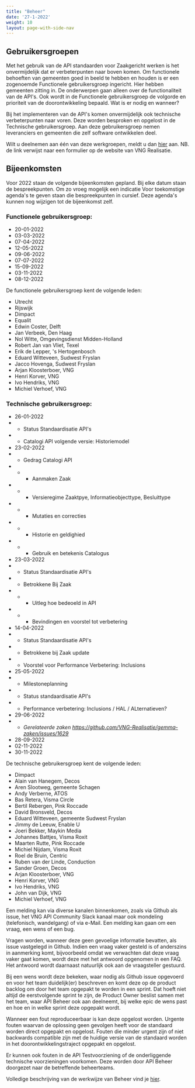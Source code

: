```yaml
---
title: "Beheer"
date: '27-1-2022'
weight: 10
layout: page-with-side-nav
---
```


## Gebruikersgroepen

Met het gebruik van de API standaarden voor Zaakgericht werken is het onvermijdelijk dat er verbeterpunten naar boven komen. Om functionele behoeften van gemeenten goed in beeld te hebben en houden is er een zogenoemde Functionele gebruikersgroep ingericht. Hier hebben gemeenten zitting in. De onderwerpen gaan alleen over de functionaliteit van de API's. Ook wordt in de Functionele gebruikersgroep de volgorde en prioriteit van de doorontwikkeling bepaald. Wat is er nodig en wanneer?


Bij het implementeren van de API's komen onvermijdelijk ook technische verbeterpunten naar voren. Deze worden besproken en opgelost in de Technische gebruikersgroep. Aan deze gebruikersgroep nemen leveranciers en gemeenten die zelf software ontwikkelen deel. 

Wilt u deelnemen aan één van deze werkgroepen, meldt u dan [hier](https://formulieren.vngrealisatie.nl/Api_ZDS) aan. NB. de link verwijst naar een formulier op de website van VNG Realisatie.


## Bijeenkomsten
Voor 2022 staan de volgende bijeenkomsten gepland. Bij elke datum staan de bespreekpunten. Om zo vroeg mogelijk een indicatie Voor toekomstige agenda's te geven staan die bespreekpunten in cursief. Deze agenda's kunnen nog wijzigen tot de bijeenkomst zelf.


### Functionele gebruikersgroep:
- 20-01-2022
- 03-03-2022
- 07-04-2022
- 12-05-2022
- 09-06-2022
- 07-07-2022
- 15-09-2022
- 03-11-2022
- 08-12-2022

De functionele gebruikersgroep kent de volgende leden:


- Utrecht
- Rijswijk
- Dimpact
- Equalit
- Edwin Coster, Delft
- Jan Verbeek, Den Haag
- Nol Witte, Omgevingsdienst Midden-Holland
- Robert Jan van Vliet, Texel
- Erik de Lepper, 's Hertogenbosch
- Eduard Witteveen, Sudwest Fryslan
- Jacco Hovenga, Sudwest Fryslan
- Arjan Kloosterboer, VNG
- Henri Korver, VNG
- Ivo Hendriks, VNG
- Michiel Verhoef, VNG


### Technische gebruikersgroep:
- 26-01-2022
- - Status Standaardisatie API's
- - Catalogi API volgende versie: Historiemodel
- 23-02-2022
- - Gedrag Catalogi API
- - - Aanmaken Zaak
- - - Versieregime Zaaktpye, Informatieobjecttype, Besluittype
- - - Mutaties en correcties
- - - Historie en geldighied
- - - Gebruik en betekenis Catalogus
- 23-03-2022
- - Status Standaardisatie API's
- - Betrokkene Bij Zaak
- - - Uitleg hoe bedeoeld in API
- - - Bevindingen en voorstel tot verbetering
- 14-04-2022
- - Status Standaardisatie API's
- - Betrokkene bij Zaak update
- - Voorstel voor Performance Verbetering: Inclusions
- 25-05-2022
- - Milestoneplanning
- - Status standaardisatie API's
- - Performance verbetering: Inclusions / HAL / ALternatieven?
- 29-06-2022
- - _Gerelateerde zaken https://github.com/VNG-Realisatie/gemma-zaken/issues/1629_
- 28-09-2022
- 02-11-2022
- 30-11-2022


De technische gebruikersgroep kent de volgende leden:


- Dimpact
- Alain van Hanegem, Decos
- Aren Slootweg, gemeente Schagen
- Andy Verberne, ATOS
- Bas Retera, Visma Circle
- Bertil Rebergen, Pink Roccade
- David Bronsveld, Decos
- Eduard Witteveen, gemeente Sudwest Fryslan
- Jimmy de Leeuw, Enable U
- Joeri Bekker, Maykin Media
- Johannes Battjes, Visma Roxit
- Maarten Rutte, Pink Roccade
- Michiel Nijdam, Visma Roxit
- Roel de Bruin, Centric
- Ruben van der Linde, Conduction
- Sander Groen, Decos
- Arjan Kloosterboer, VNG
- Henri Korver, VNG
- Ivo Hendriks, VNG
- John van Dijk, VNG
- Michiel Verhoef, VNG

Een melding kan via diverse kanalen binnenkomen, zoals via Github als issue, het VNG API Community Slack kanaal maar ook mondeling (telefonisch, wandelgang) of via e-Mail. Een melding kan gaan om een vraag, een wens of een bug.

Vragen worden, wanneer deze geen gevoelige informatie bevatten, als issue vastgelegd in Github. Indien een vraag vaker gesteld is of anderszins in aanmerking komt, bijvoorbeeld omdat we verwachten dat deze vraag vaker gaat komen, wordt deze met het antwoord opgenomen in een FAQ. Het antwoord wordt daarnaast natuurlijk ook aan de vraagsteller gestuurd. 

Bij een wens wordt deze bekeken, waar nodig als Github issue opgevoerd en voor het team duidelijk(er) beschreven en komt deze op de product backlog om door het team opgepakt te worden in een sprint. Dat hoeft niet altijd de eerstvolgende sprint te zijn, de Product Owner beslist samen met het team, waar API Beheer ook aan deelneemt, bij welke epic de wens past en hoe en in welke sprint deze opgepakt wordt.

Wanneer een fout reproduceerbaar is kan deze opgelost worden. Urgente fouten waarvan de oplossing geen gevolgen heeft voor de standaard worden direct opgepakt en opgelost. Fouten die minder urgent zijn of niet backwards compatible zijn met de huidige versie van de standaard worden in het doorontwikkelingstraject opgepakt en opgelost.

Er kunnen ook fouten in de API Testvoorziening of de onderliggende technische voorzieningen voorkomen. Deze worden door API Beheer doorgezet naar de betreffende beheerteams. 

Volledige beschrijving van de werkwijze van Beheer vind je [hier](https://github.com/VNG-Realisatie/api-beheer/tree/master/Processen).
